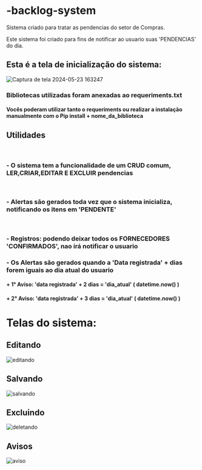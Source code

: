 # -backlog-system
Sistema criado para tratar as pendencias do setor de Compras.

Este sistema foi criado para fins de notificar ao usuario suas 'PENDENCIAS' do dia.

<h2>Esta é a tela de inicialização do sistema:</h2>

![Captura de tela 2024-05-23 163247](https://github.com/ricardolimaa29/-backlog-system/assets/147922620/71249c76-c1d5-4818-90d4-f08d64076e42)


<h3>Bibliotecas utilizadas foram anexadas ao requeriments.txt</h3>
<h4>Vocês poderam utilizar tanto o requeriments ou realizar a instalação manualmente com o Pip install + nome_da_biblioteca </h4>

<h2>Utilidades</h2>
<br>

 <h3>- O sistema tem a funcionalidade de um CRUD comum, LER,CRIAR,EDITAR E EXCLUIR pendencias</h3><br>
  <h3>- Alertas são gerados toda vez que o sistema inicializa, notificando os itens em 'PENDENTE'</h3><br>
  <h3>- Registros: podendo deixar todos os FORNECEDORES 'CONFIRMADOS', nao irá notificar o usuario</h3>
  <h3>- Os Alertas são gerados quando a 'Data registrada' + dias forem iguais ao dia atual do usuario</h3>
    <h4> + 1° Aviso: 'data registrada' + 2 dias = 'dia_atual' ( datetime.now() )</h4>
    <h4> + 2° Aviso: 'data registrada' + 3 dias = 'dia_atual' ( datetime.now() )</h4>
  


<h1>Telas do sistema:</h1>

  <h2>Editando</h2>
  
![editando](https://github.com/ricardolimaa29/-backlog-system/assets/147922620/97467b70-3a4d-4482-9ab8-a02132238ade)

  <h2>Salvando</h2>
  
![salvando](https://github.com/ricardolimaa29/-backlog-system/assets/147922620/2445dd94-77e0-4610-b2d0-91db81541d3e)

  <h2>Excluindo</h2>

![deletando](https://github.com/ricardolimaa29/-backlog-system/assets/147922620/36e981e1-dbcf-405c-aecf-a5b3f0c22352)

<h2>Avisos</h2>

![aviso](https://github.com/ricardolimaa29/-backlog-system/assets/147922620/0e9ea76a-219a-4521-bff6-97e60a3f34f3)


